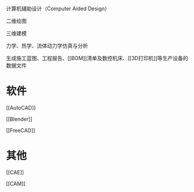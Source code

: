 
计算机辅助设计（Computer Aided Design）

二维绘图

三维建模

力学、热学、流体动力学仿真与分析

生成施工蓝图、工程报告、[[BOM]]清单及数控机床、[[3D打印机]]等生产设备的数据文件

# 软件

[[AutoCAD]]

[[Blender]]

[[FreeCAD]]


# 其他

[[CAE]]

[[CAM]]



